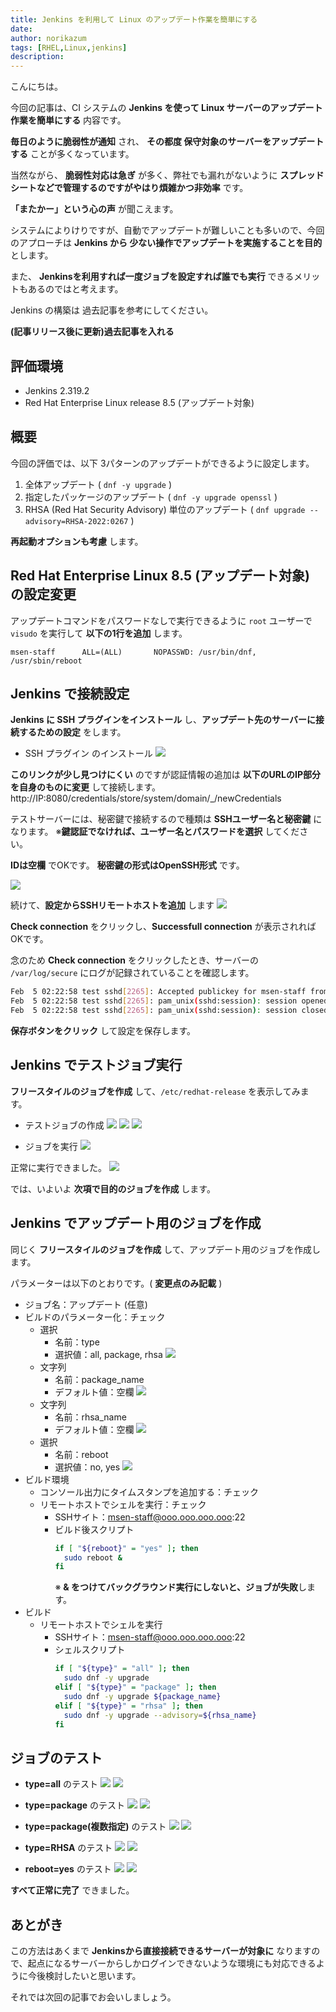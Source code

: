 ```yaml
---
title: Jenkins を利用して Linux のアップデート作業を簡単にする
date: 
author: norikazum
tags: [RHEL,Linux,jenkins]
description: 
---
```


こんにちは。

今回の記事は、CI システムの **Jenkins を使って Linux サーバーのアップデート作業を簡単にする** 内容です。

**毎日のように脆弱性が通知** され、 **その都度 保守対象のサーバーをアップデートする** ことが多くなっています。

当然ながら、 **脆弱性対応は急ぎ** が多く、弊社でも漏れがないように **スプレッドシートなどで管理するのですがやはり煩雑かつ非効率** です。

**「またかー」という心の声** が聞こえます。

システムによりけりですが、自動でアップデートが難しいことも多いので、今回のアプローチは **Jenkins から 少ない操作でアップデートを実施することを目的** とします。

また、 **Jenkinsを利用すれば一度ジョブを設定すれば誰でも実行** できるメリットもあるのではと考えます。

Jenkins の構築は 過去記事を参考にしてください。

**(記事リリース後に更新)過去記事を入れる**

## 評価環境
- Jenkins 2.319.2
- Red Hat Enterprise Linux release 8.5 (アップデート対象)

## 概要
今回の評価では、以下 3パターンのアップデートができるように設定します。
1. 全体アップデート ( `dnf -y upgrade` )
1. 指定したパッケージのアップデート ( `dnf -y upgrade openssl` )
1. RHSA (Red Hat Security Advisory) 単位のアップデート ( `dnf upgrade --advisory=RHSA-2022:0267` )

**再起動オプションも考慮** します。

## Red Hat Enterprise Linux 8.5 (アップデート対象) の設定変更
アップデートコマンドをパスワードなしで実行できるように `root` ユーザーで `visudo` を実行して **以下の1行を追加** します。

`msen-staff      ALL=(ALL)       NOPASSWD: /usr/bin/dnf, /usr/sbin/reboot`

## Jenkins で接続設定
**Jenkins に SSH プラグインをインストール** し、**アップデート先のサーバーに接続するための設定** をします。

- SSH プラグイン のインストール
    ![](images/2022-02-05_15h55_51.jpg)

**このリンクが少し見つけにくい** のですが認証情報の追加は **以下のURLのIP部分を自身のものに変更** して接続します。
http://IP:8080/credentials/store/system/domain/_/newCredentials

テストサーバーには、秘密鍵で接続するので種類は **SSHユーザー名と秘密鍵** になります。
※**鍵認証でなければ、ユーザー名とパスワードを選択** してください。

**IDは空欄** でOKです。
**秘密鍵の形式はOpenSSH形式** です。

![](images/2022-02-05_16h04_30.jpg)

続けて、**設定からSSHリモートホストを追加** します
![](images/2022-02-05_16h14_10.jpg)

**Check connection** をクリックし、**Successfull connection** が表示されればOKです。

念のため **Check connection** をクリックしたとき、サーバーの `/var/log/secure` にログが記録されていることを確認します。

```bash
Feb  5 02:22:58 test sshd[2265]: Accepted publickey for msen-staff from 192.168.10.254 port 43144 ssh2: RSA SHA256:d9cJIMZRXt5xUnnVyX1vZDLIN+hlyOId5411VB8Z3ss
Feb  5 02:22:58 test sshd[2265]: pam_unix(sshd:session): session opened for user msen-staff by (uid=0)
Feb  5 02:22:58 test sshd[2265]: pam_unix(sshd:session): session closed for user msen-staff
```

**保存ボタンをクリック** して設定を保存します。

## Jenkins でテストジョブ実行

**フリースタイルのジョブを作成** して、`/etc/redhat-release` を表示してみます。
- テストジョブの作成
    ![](images/2022-02-05_16h25_16.jpg)
    ![](images/2022-02-05_16h27_38.jpg)
    ![](images/2022-02-05_16h28_56.jpg)

- ジョブを実行
    ![](images/2022-02-05_16h29_25.jpg)

正常に実行できました。
![](images/2022-02-05_16h30_44.jpg)


では、いよいよ **次項で目的のジョブを作成** します。

## Jenkins でアップデート用のジョブを作成

同じく **フリースタイルのジョブを作成** して、アップデート用のジョブを作成します。

パラメーターは以下のとおりです。( **変更点のみ記載** )

- ジョブ名：アップデート (任意)
- ビルドのパラメーター化：チェック
    - 選択
        - 名前：type
        - 選択値：all, package, rhsa
        ![](images/2022-02-05_21h33_38.jpg)
    - 文字列
        - 名前：package_name
        - デフォルト値：空欄
        ![](images/2022-02-05_21h58_04.jpg)
    - 文字列
        - 名前：rhsa_name
        - デフォルト値：空欄
        ![](images/2022-02-05_21h34_35.jpg)
    - 選択
        - 名前：reboot
        - 選択値：no, yes
        ![](images/2022-02-05_21h34_56.jpg)
- ビルド環境
    - コンソール出力にタイムスタンプを追加する：チェック
    - リモートホストでシェルを実行：チェック
        - SSHサイト：msen-staff@ooo.ooo.ooo.ooo:22
        - ビルド後スクリプト
            ```bash
            if [ "${reboot}" = "yes" ]; then
              sudo reboot &
            fi
            ```
            ※ **& をつけてバックグラウンド実行にしないと、ジョブが失敗**します。
- ビルド
    - リモートホストでシェルを実行
        - SSHサイト：msen-staff@ooo.ooo.ooo.ooo:22
        - シェルスクリプト
            ```bash
            if [ "${type}" = "all" ]; then
              sudo dnf -y upgrade
            elif [ "${type}" = "package" ]; then
              sudo dnf -y upgrade ${package_name}
            elif [ "${type}" = "rhsa" ]; then
              sudo dnf -y upgrade --advisory=${rhsa_name}
            fi
            ```
    
## ジョブのテスト
- **type=all** のテスト
    ![](images/2022-02-05_21h59_27.jpg)
    ![](images/2022-02-05_17h43_20.jpg)

- **type=package** のテスト
    ![](images/2022-02-05_22h01_27.jpg)
    ![](images/2022-02-05_18h02_38.jpg)

- **type=package(複数指定)** のテスト
    ![](images/2022-02-05_22h03_14.jpg)
    ![](images/2022-02-05_21h56_36.jpg)

- **type=RHSA** のテスト
    ![](images/2022-02-05_22h02_19.jpg)
    ![](images/2022-02-05_21h30_46.jpg)

- **reboot=yes** のテスト
    ![](images/2022-02-05_21h36_12.jpg)
    ![](images/2022-02-05_22h31_26.jpg)

**すべて正常に完了** できました。

## あとがき
この方法はあくまで **Jenkinsから直接接続できるサーバーが対象に** なりますので、起点になるサーバーからしかログインできないような環境にも対応できるように今後検討したいと思います。

それでは次回の記事でお会いしましょう。
